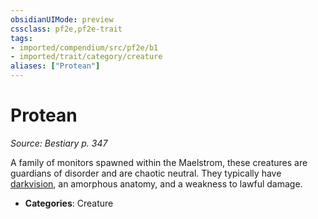 ```yaml
---
obsidianUIMode: preview
cssclass: pf2e,pf2e-trait
tags:
- imported/compendium/src/pf2e/b1
- imported/trait/category/creature
aliases: ["Protean"]
---
```

# Protean  
*Source: Bestiary p. 347*  

A family of monitors spawned within the Maelstrom, these creatures are guardians of disorder and are chaotic neutral. They typically have [darkvision](rules/abilities/darkvision.md), an amorphous anatomy, and a weakness to lawful damage.

- **Categories**: Creature